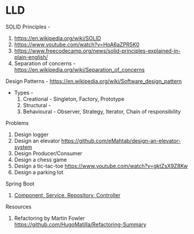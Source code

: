 # LLD

SOLID Principles -
  1. https://en.wikipedia.org/wiki/SOLID
  2. https://www.youtube.com/watch?v=HoA6aZPR5K0
  3. https://www.freecodecamp.org/news/solid-principles-explained-in-plain-english/
  4. Separation of concerns - https://en.wikipedia.org/wiki/Separation_of_concerns

Design Patterns - https://en.wikipedia.org/wiki/Software_design_pattern
* Types -
  1. Creational - Singleton, Factory, Prototype
  2. Structural -
  3. Behavioural - Observer, Strategy, Iterator, Chain of responsibility

Problems
  1. Design logger
  2. Design an elevator https://github.com/eMahtab/design-an-elevator-system 
  3. Design Producer/Consumer
  4. Design a chess game
  5. Design a tic-tac-toe https://www.youtube.com/watch?v=gktZsX9Z8Kw
  6. Design a parking lot

Spring Boot
  1. [Component, Service, Repository, Controller](https://stackoverflow.com/questions/6827752/whats-the-difference-between-component-repository-service-annotations-in)

Resources
  1. Refactoring by Martin Fowler https://github.com/HugoMatilla/Refactoring-Summary 
